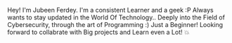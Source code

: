 Hey! I'm Jubeen Ferdey. I'm a consistent Learner and a geek :P
Always wants to stay updated in the World Of Technology..
Deeply into the Field of Cybersecurity, through the art of Programming :)
Just a Beginner!
Looking forward to collabrate with Big projects and Learn even a Lot! 💥
